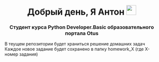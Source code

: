 <h1 align="center"> Добрый день, Я Антон
<img src="https://github.com/blackcater/blackcater/raw/main/images/Hi.gif" height="32"/></h1>
<h3 align="center">Студент курса Python Developer.Basic образовательного портала Otus </h3>
В теущем репозитории будет храниться решение домашних задач
Каждое новое задание будет сохранено в папку homework_X (где X-номер задания) 
